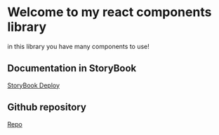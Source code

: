 # Welcome to my react components library

in this library you have many components to use!

## Documentation in StoryBook

[StoryBook Deploy](https://link-url-here.org)

## Github repository

[Repo](https://github.com/freddywebmaster/simple-react-componnets)
